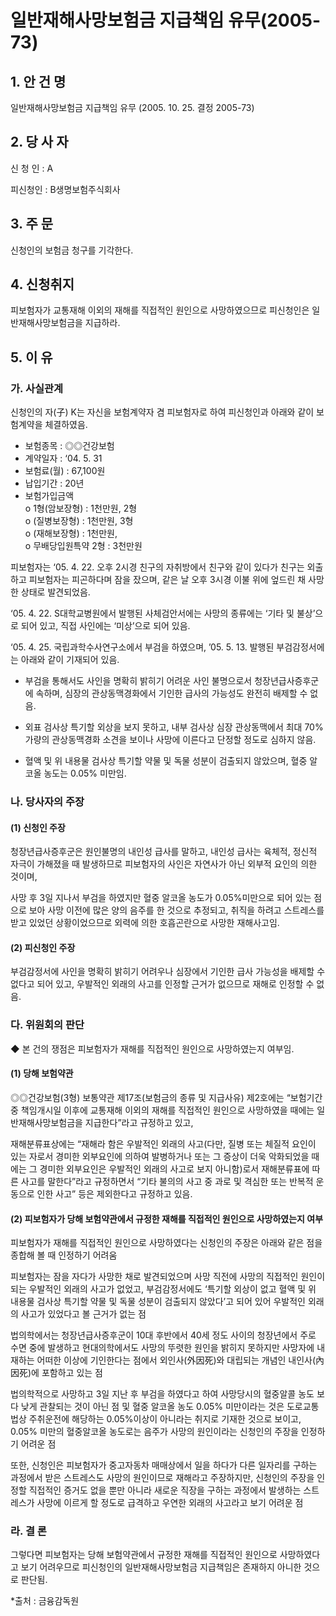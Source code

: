 # 일반재해사망보험금 지급책임 유무(2005-73)

## 1. 안 건 명
일반재해사망보험금 지급책임 유무
              (2005. 10. 25. 결정 2005-73)

## 2. 당 사 자

신 청 인 : A
  
피신청인 : B생명보험주식회사

## 3. 주    문

신청인의 보험금 청구를 기각한다.

## 4. 신청취지

피보험자가 교통재해 이외의 재해를 직접적인 원인으로 사망하였으므로 피신청인은 일반재해사망보험금을 지급하라. 

## 5. 이   유

### 가. 사실관계

신청인의 자(子) K는 자신을 보험계약자 겸 피보험자로 하여 피신청인과 아래와 같이 보험계약을 체결하였음.

  - 보험종목 : ◎◎건강보험           
  - 계약일자 : ‘04. 5. 31 
  - 보험료(월) : 67,100원                 
  - 납입기간 : 20년  
  - 보험가입금액<br>
    o 1형(암보장형) : 1천만원, 2형<br>
    o (질병보장형) : 1천만원, 3형<br>
    o (재해보장형) : 1천만원,<br>
    o 무배당입원특약 2형 : 3천만원<br>

피보험자는 ‘05. 4. 22. 오후 2시경 친구의 자취방에서 친구와 같이 있다가 친구는 외출하고 피보험자는 피곤하다며 잠을 잤으며, 같은 날 오후 3시경 이불 위에 엎드린 채 사망한 상태로 발견되었음.
 
‘05. 4. 22. S대학교병원에서 발행된 사체검안서에는 사망의 종류에는 ‘기타 및 불상’으로 되어 있고, 직접 사인에는 ‘미상’으로 되어 있음. 

‘05. 4. 25. 국립과학수사연구소에서 부검을 하였으며, ’05. 5. 13. 발행된 부검감정서에는 아래와 같이 기재되어 있음.

  * 부검을 통해서도 사인을 명확히 밝히기 어려운 사인 불명으로서 청장년급사증후군에 속하며, 심장의 관상동맥경화에서 기인한 급사의 가능성도 완전히 배제할 수 없음.

 * 외표 검사상 특기할 외상을 보지 못하고, 내부 검사상 심장 관상동맥에서 최대 70% 가량의 관상동맥경화 소견을 보이나 사망에 이른다고 단정할 정도로 심하지 않음.

 * 혈액 및 위 내용물 검사상 특기할 약물 및 독물 성분이 검출되지 않았으며, 혈중 알코올 농도는 0.05% 미만임.



### 나. 당사자의 주장

####  (1) 신청인 주장
 
청장년급사증후군은 원인불명의 내인성 급사를 말하고, 내인성 급사는 육체적, 정신적 자극이 가해졌을 때 발생하므로 피보험자의 사인은 자연사가 아닌 외부적 요인의 의한 것이며,

사망 후 3일 지나서 부검을 하였지만 혈중 알코올 농도가 0.05%미만으로 되어 있는 점으로 보아 사망 이전에 많은 양의 음주를 한 것으로 추정되고, 취직을 하려고 스트레스를 받고 있었던 상황이었으므로 외력에 의한 호흡곤란으로 사망한 재해사고임.  


#### (2) 피신청인 주장
 
부검감정서에 사인을 명확히 밝히기 어려우나 심장에서 기인한 급사 가능성을 배제할 수 없다고 되어 있고, 우발적인 외래의 사고를 인정할 근거가 없으므로 재해로 인정할 수 없음.  

### 다. 위원회의 판단

◆ 본 건의 쟁점은 피보험자가 재해를 직접적인 원인으로 사망하였는지 여부임.

####  (1) 당해 보험약관 

◎◎건강보험(3형) 보통약관 제17조(보험금의 종류 및 지급사유) 제2호에는 “보험기간 중 책임개시일 이후에 교통재해 이외의 재해를 직접적인 원인으로 사망하였을 때에는 일반재해사망보험금을 지급한다”라고 규정하고 있고,   

재해분류표상에는 “재해라 함은 우발적인 외래의 사고(다만, 질병 또는 체질적 요인이 있는 자로서 경미한 외부요인에 의하여 발병하거나 또는 그 증상이 더욱 악화되었을 때에는 그 경미한 외부요인은 우발적인 외래의 사고로 보지 아니함)로서 재해분류표에 따른 사고를 말한다”라고 규정하면서 “기타 불의의 사고 중 과로 및 격심한 또는 반복적 운동으로 인한 사고” 등은 제외한다고 규정하고 있음.


#### (2) 피보험자가 당해 보험약관에서 규정한 재해를 직접적인 원인으로 사망하였는지 여부

피보험자가 재해를 직접적인 원인으로 사망하였다는 신청인의 주장은 아래와 같은 점을 종합해 볼 때 인정하기 어려움
  
피보험자는 잠을 자다가 사망한 채로 발견되었으며 사망 직전에 사망의 직접적인 원인이 되는 우발적인 외래의 사고가 없었고, 부검감정서에도 ‘특기할 외상이 없고 혈액 및 위 내용물 검사상 특기할 약물 및 독물 성분이 검출되지 않았다’고 되어 있어 우발적인 외래의 사고가 있었다고 볼 근거가 없는 점  

법의학에서는 청장년급사증후군이 10대 후반에서 40세 정도 사이의 청장년에서 주로 수면 중에 발생하고 현대의학에서도 사망의 뚜렷한 원인을 밝히지 못하지만 사망자에 내재하는 어떠한 이상에 기인한다는 점에서 외인사(外因死)와 대립되는 개념인 내인사(內因死)에 포함하고 있는 점

법의학적으로 사망하고 3일 지난 후 부검을 하였다고 하여 사망당시의 혈중알콜 농도 보다 낮게 관찰되는 것이 아닌 점 및 혈중 알코올 농도 0.05% 미만이라는 것은 도로교통법상 주취운전에 해당하는 0.05%이상이 아니라는 취지로 기재한 것으로 보이고, 0.05% 미만의 혈중알코올 농도로는 음주가 사망의 원인이라는 신청인의 주장을 인정하기 어려운 점  

또한, 신청인은 피보험자가 중고자동차 매매상에서 일을 하다가 다른 일자리를 구하는 과정에서 받은 스트레스도 사망의 원인이므로 재해라고 주장하지만, 신청인의 주장을 인정할 직접적인 증거도 없을 뿐만 아니라 새로운 직장을 구하는 과정에서 발생하는 스트레스가 사망에 이르게 할 정도로 급격하고 우연한 외래의 사고라고 보기 어려운 점  

### 라. 결 론
그렇다면 피보험자는 당해 보험약관에서 규정한 재해를 직접적인 원인으로 사망하였다고 보기 어려우므로 피신청인의 일반재해사망보험금 지급책임은 존재하지 아니한 것으로 판단됨.


*출처 : 금융감독원